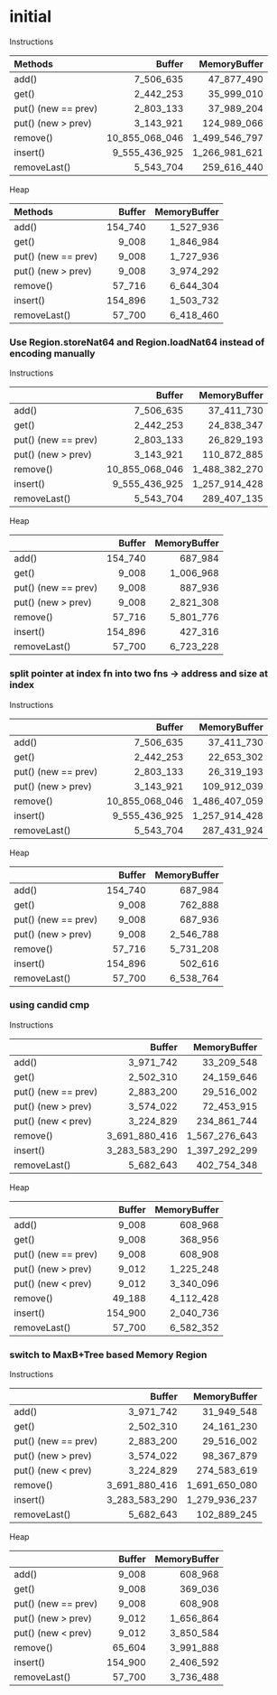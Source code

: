 # initial

Instructions

| Methods             |         Buffer |  MemoryBuffer |
| :------------------ | -------------: | ------------: |
| add()               |      7_506_635 |    47_877_490 |
| get()               |      2_442_253 |    35_999_010 |
| put() (new == prev) |      2_803_133 |    37_989_204 |
| put() (new > prev)  |      3_143_921 |   124_989_066 |
| remove()            | 10_855_068_046 | 1_499_546_797 |
| insert()            |  9_555_436_925 | 1_266_981_621 |
| removeLast()        |      5_543_704 |   259_616_440 |


Heap

| Methods             |  Buffer | MemoryBuffer |
| :------------------ | ------: | -----------: |
| add()               | 154_740 |    1_527_936 |
| get()               |   9_008 |    1_846_984 |
| put() (new == prev) |   9_008 |    1_727_936 |
| put() (new > prev)  |   9_008 |    3_974_292 |
| remove()            |  57_716 |    6_644_304 |
| insert()            | 154_896 |    1_503_732 |
| removeLast()        |  57_700 |    6_418_460 |



### Use Region.storeNat64 and Region.loadNat64 instead of encoding manually
Instructions

|                     |         Buffer |  MemoryBuffer |
| :------------------ | -------------: | ------------: |
| add()               |      7_506_635 |    37_411_730 |
| get()               |      2_442_253 |    24_838_347 |
| put() (new == prev) |      2_803_133 |    26_829_193 |
| put() (new > prev)  |      3_143_921 |   110_872_885 |
| remove()            | 10_855_068_046 | 1_488_382_270 |
| insert()            |  9_555_436_925 | 1_257_914_428 |
| removeLast()        |      5_543_704 |   289_407_135 |


Heap

|                     |  Buffer | MemoryBuffer |
| :------------------ | ------: | -----------: |
| add()               | 154_740 |      687_984 |
| get()               |   9_008 |    1_006_968 |
| put() (new == prev) |   9_008 |      887_936 |
| put() (new > prev)  |   9_008 |    2_821_308 |
| remove()            |  57_716 |    5_801_776 |
| insert()            | 154_896 |      427_316 |
| removeLast()        |  57_700 |    6_723_228 |

### split pointer at index fn into two fns -> address and size at index

Instructions

|                     |         Buffer |  MemoryBuffer |
| :------------------ | -------------: | ------------: |
| add()               |      7_506_635 |    37_411_730 |
| get()               |      2_442_253 |    22_653_302 |
| put() (new == prev) |      2_803_133 |    26_319_193 |
| put() (new > prev)  |      3_143_921 |   109_912_039 |
| remove()            | 10_855_068_046 | 1_486_407_059 |
| insert()            |  9_555_436_925 | 1_257_914_428 |
| removeLast()        |      5_543_704 |   287_431_924 |


Heap

|                     |  Buffer | MemoryBuffer |
| :------------------ | ------: | -----------: |
| add()               | 154_740 |      687_984 |
| get()               |   9_008 |      762_888 |
| put() (new == prev) |   9_008 |      687_936 |
| put() (new > prev)  |   9_008 |    2_546_788 |
| remove()            |  57_716 |    5_731_208 |
| insert()            | 154_896 |      502_616 |
| removeLast()        |  57_700 |    6_538_764 |

### using candid cmp
Instructions

|                     |        Buffer |  MemoryBuffer |
| :------------------ | ------------: | ------------: |
| add()               |     3_971_742 |    33_209_548 |
| get()               |     2_502_310 |    24_159_646 |
| put() (new == prev) |     2_883_200 |    29_516_002 |
| put() (new > prev)  |     3_574_022 |    72_453_915 |
| put() (new < prev)  |     3_224_829 |   234_861_744 |
| remove()            | 3_691_880_416 | 1_567_276_643 |
| insert()            | 3_283_583_290 | 1_397_292_299 |
| removeLast()        |     5_682_643 |   402_754_348 |


Heap

|                     |  Buffer | MemoryBuffer |
| :------------------ | ------: | -----------: |
| add()               |   9_008 |      608_968 |
| get()               |   9_008 |      368_956 |
| put() (new == prev) |   9_008 |      608_908 |
| put() (new > prev)  |   9_012 |    1_225_248 |
| put() (new < prev)  |   9_012 |    3_340_096 |
| remove()            |  49_188 |    4_112_428 |
| insert()            | 154_900 |    2_040_736 |
| removeLast()        |  57_700 |    6_582_352 |

### switch to MaxB+Tree based Memory Region
Instructions

|                     |        Buffer |  MemoryBuffer |
| :------------------ | ------------: | ------------: |
| add()               |     3_971_742 |    31_949_548 |
| get()               |     2_502_310 |    24_161_230 |
| put() (new == prev) |     2_883_200 |    29_516_002 |
| put() (new > prev)  |     3_574_022 |    98_367_879 |
| put() (new < prev)  |     3_224_829 |   274_583_619 |
| remove()            | 3_691_880_416 | 1_691_650_080 |
| insert()            | 3_283_583_290 | 1_279_936_237 |
| removeLast()        |     5_682_643 |   102_889_245 |


Heap

|                     |  Buffer | MemoryBuffer |
| :------------------ | ------: | -----------: |
| add()               |   9_008 |      608_968 |
| get()               |   9_008 |      369_036 |
| put() (new == prev) |   9_008 |      608_908 |
| put() (new > prev)  |   9_012 |    1_656_864 |
| put() (new < prev)  |   9_012 |    3_850_584 |
| remove()            |  65_604 |    3_991_888 |
| insert()            | 154_900 |    2_406_592 |
| removeLast()        |  57_700 |    3_736_488 |
